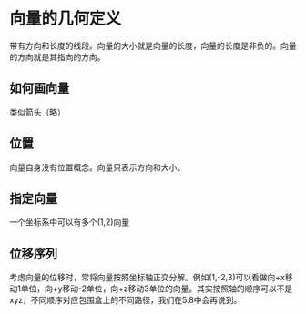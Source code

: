 # 向量的几何定义

带有方向和长度的线段。向量的大小就是向量的长度，向量的长度是非负的。向量的方向就是其指向的方向。

## 如何画向量

类似箭头（略）

## 位置

向量自身没有位置概念。向量只表示方向和大小。

## 指定向量

一个坐标系中可以有多个(1,2)向量

## 位移序列

考虑向量的位移时，常将向量按照坐标轴正交分解。例如(1,-2,3)可以看做向+x移动1单位，向+y移动-2单位，向+z移动3单位的向量。其实按照轴的顺序可以不是xyz，不同顺序对应包围盒上的不同路径，我们在5.8中会再说到。